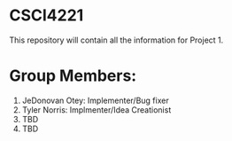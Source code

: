 # CSCI4221
This repository will contain all the information for Project 1.

# Group Members: 
1. JeDonovan Otey: Implementer/Bug fixer
2. Tyler Norris: Implmenter/Idea Creationist 
3. TBD 
4. TBD
